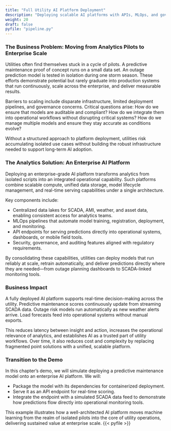 ```yaml
---
title: "Full Utility AI Platform Deployment"
description: "Deploying scalable AI platforms with APIs, MLOps, and governance."
weight: 20
draft: false
pyfile: "pipeline.py"
---
```



### The Business Problem: Moving from Analytics Pilots to Enterprise Scale

Utilities often find themselves stuck in a cycle of pilots. A predictive maintenance proof of concept runs on a small data set. An outage prediction model is tested in isolation during one storm season. These efforts demonstrate potential but rarely graduate into production systems that run continuously, scale across the enterprise, and deliver measurable results.

Barriers to scaling include disparate infrastructure, limited deployment pipelines, and governance concerns. Critical questions arise: How do we ensure that models are auditable and compliant? How do we integrate them into operational workflows without disrupting critical systems? How do we manage multiple models and ensure they stay accurate as conditions evolve?

Without a structured approach to platform deployment, utilities risk accumulating isolated use cases without building the robust infrastructure needed to support long-term AI adoption.

### The Analytics Solution: An Enterprise AI Platform

Deploying an enterprise-grade AI platform transforms analytics from isolated scripts into an integrated operational capability. Such platforms combine scalable compute, unified data storage, model lifecycle management, and real-time serving capabilities under a single architecture.

Key components include:

* Centralized data lakes for SCADA, AMI, weather, and asset data, enabling consistent access for analytics teams.
* MLOps pipelines that automate model training, registration, deployment, and monitoring.
* API endpoints for serving predictions directly into operational systems, dashboards, or mobile field tools.
* Security, governance, and auditing features aligned with regulatory requirements.

By consolidating these capabilities, utilities can deploy models that run reliably at scale, retrain automatically, and deliver predictions directly where they are needed—from outage planning dashboards to SCADA-linked monitoring tools.

### Business Impact

A fully deployed AI platform supports real-time decision-making across the utility. Predictive maintenance scores continuously update from streaming SCADA data. Outage risk models run automatically as new weather alerts arrive. Load forecasts feed into operational systems without manual exports.

This reduces latency between insight and action, increases the operational relevance of analytics, and establishes AI as a trusted part of utility workflows. Over time, it also reduces cost and complexity by replacing fragmented point solutions with a unified, scalable platform.

### Transition to the Demo

In this chapter’s demo, we will simulate deploying a predictive maintenance model onto an enterprise AI platform. We will:

* Package the model with its dependencies for containerized deployment.
* Serve it as an API endpoint for real-time scoring.
* Integrate the endpoint with a simulated SCADA data feed to demonstrate how predictions flow directly into operational monitoring tools.

This example illustrates how a well-architected AI platform moves machine learning from the realm of isolated pilots into the core of utility operations, delivering sustained value at enterprise scale.
{{< pyfile >}}